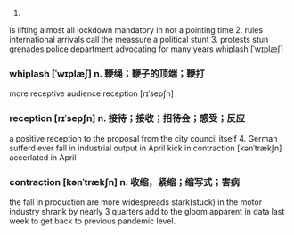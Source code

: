 1.
is lifting almost all lockdown
mandatory
in not a pointing time
2.
rules
international arrivals
call the meassure a political stunt
3.
protests
stun grenades
police department
advocating for many years
whiplash [ˈwɪplæʃ]
### whiplash [ˈwɪplæʃ]  n. 鞭绳；鞭子的顶端；鞭打
more receptive audience
reception [rɪˈsepʃn]
### reception [rɪˈsepʃn]  n. 接待；接收；招待会；感受；反应
a positive reception to the proposal from the city council itself
4.
German sufferd  ever fall in industrial output in April
kick in
contraction [kənˈtrækʃn] accerlated in April
### contraction [kənˈtrækʃn]  n. 收缩，紧缩；缩写式；害病
the fall in production are more widespreads
stark(stuck) in the motor industry
shrank by nearly 3 quarters
add to the gloom apparent in data last week
to get back to previous pandemic level.
